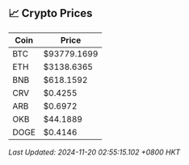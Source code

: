 ## 📈 Crypto Prices

| Coin | Price |
| ---- | ----- |
| BTC | $93779.1699 |
| ETH | $3138.6365 |
| BNB | $618.1592 |
| CRV | $0.4255 |
| ARB | $0.6972 |
| OKB | $44.1889 |
| DOGE | $0.4146 |

_Last Updated: 2024-11-20 02:55:15.102 +0800 HKT_